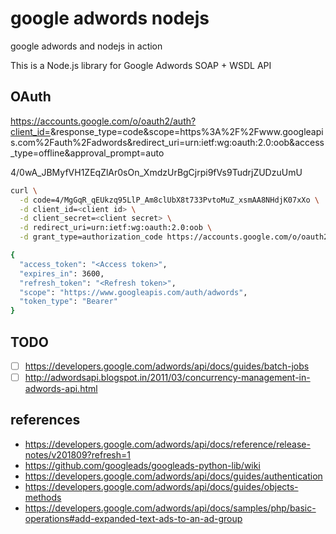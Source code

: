 # google adwords nodejs

google adwords and nodejs in action

This is a Node.js library for Google Adwords SOAP + WSDL API

## OAuth

https://accounts.google.com/o/oauth2/auth?client_id=<Client ID>&response_type=code&scope=https%3A%2F%2Fwww.googleapis.com%2Fauth%2Fadwords&redirect_uri=urn:ietf:wg:oauth:2.0:oob&access_type=offline&approval_prompt=auto

4/0wA_JBMyfVH1ZEqZlAr0sOn_XmdzUrBgCjrpi9fVs9TudrjZUDzuUmU

```bash
curl \
  -d code=4/MgGqR_qEUkzq95LlP_Am8clUbX8t733PvtoMuZ_xsmAA8NHdjK07xXo \
  -d client_id=<client id> \
  -d client_secret=<client secret> \
  -d redirect_uri=urn:ietf:wg:oauth:2.0:oob \
  -d grant_type=authorization_code https://accounts.google.com/o/oauth2/token
```

```bash
{
  "access_token": "<Access token>",
  "expires_in": 3600,
  "refresh_token": "<Refresh token>",
  "scope": "https://www.googleapis.com/auth/adwords",
  "token_type": "Bearer"
}
```

## TODO

- [ ] <https://developers.google.com/adwords/api/docs/guides/batch-jobs>
- [ ] <http://adwordsapi.blogspot.in/2011/03/concurrency-management-in-adwords-api.html>

## references

- <https://developers.google.com/adwords/api/docs/reference/release-notes/v201809?refresh=1>
- <https://github.com/googleads/googleads-python-lib/wiki>
- <https://developers.google.com/adwords/api/docs/guides/authentication>
- <https://developers.google.com/adwords/api/docs/guides/objects-methods>
- <https://developers.google.com/adwords/api/docs/samples/php/basic-operations#add-expanded-text-ads-to-an-ad-group>
